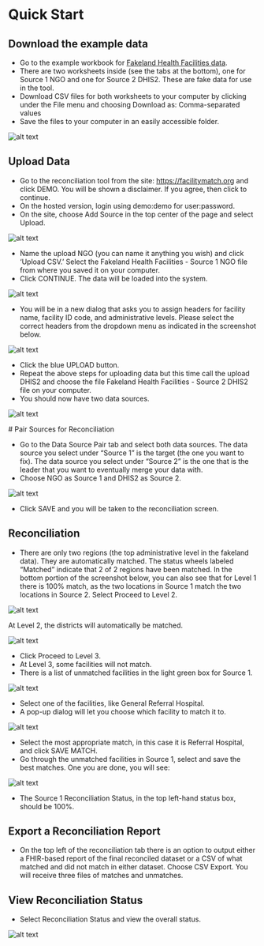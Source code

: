 # Quick Start

## Download the example data

* Go to the example workbook for [Fakeland Health Facilities data](https://docs.google.com/spreadsheets/d/1ydVGWlNKHaxGoRp8xPy6pi8TO0H33cockD73zaeO8F8).
* There are two worksheets inside (see the tabs at the bottom), one for Source 1 NGO and one for Source 2 DHIS2. These are fake data for use in the tool.
* Download CSV files for both worksheets to your computer by clicking under the File menu and choosing Download as: Comma-separated values
* Save the files to your computer in an easily accessible folder. 

![alt text](img/get_example_data.png)

## Upload Data

* Go to the reconciliation tool from the site: https://facilitymatch.org and click DEMO. You will be shown a disclaimer. If you agree, then click to continue.
* On the hosted version, login using demo:demo for user:password.
* On the site, choose Add Source in the top center of the page and select Upload.

![alt text](img/upload_csv.png)

* Name the upload NGO (you can name it anything you wish) and click ‘Upload CSV.’ Select the Fakeland Health Facilities - Source 1 NGO file from where you saved it on your computer.
* Click CONTINUE. The data will be loaded into the system. 

![alt text](img/upload_dialog.png)

* You will be in a new dialog that asks you to assign headers for facility name, facility ID code, and administrative levels. Please select the correct headers from the dropdown menu as indicated in the screenshot below.

![alt text](img/upload_select_columns.png)

* Click the blue UPLOAD button.
* Repeat the above steps for uploading data but this time call the upload DHIS2 and choose the file Fakeland Health Facilities - Source 2 DHIS2 file on your computer.
* You should now have two data sources.

![alt text](img/data_sources_list.png)

# Pair Sources for Reconciliation
* Go to the Data Source Pair tab and select both data sources. The data source you select under “Source 1”  is the target (the one you want to fix). The data source you select under “Source 2”  is the one that is the leader that you want to eventually merge your data with.
* Choose NGO as Source 1 and DHIS2 as Source 2.

![alt text](img/pair_data.png)

* Click SAVE and you will be taken to the reconciliation screen.

## Reconciliation

* There are only two regions (the top administrative level in the fakeland data). They are automatically matched.
The status wheels labeled “Matched” indicate that 2 of 2 regions have been matched. In the bottom portion of the screenshot below, you can also see that for Level 1 there is 100% match, as the two locations in Source 1 match the two locations in Source 2.
Select Proceed to Level 2.

![alt text](img/level_1.png)

At Level 2, the districts will automatically be matched.

![alt text](img/level_2.png)

* Click Proceed to Level 3.
* At Level 3, some facilities will not match.
* There is a list of unmatched facilities in the light green box for Source 1.

![alt text](img/level_3_before.png)

* Select one of the facilities, like General Referral Hospital.
* A pop-up dialog will let you choose which facility to match it to.

![alt text](img/level_3_match_hospital.png)

* Select the most appropriate match, in this case it is Referral Hospital, and click SAVE MATCH.
* Go through the unmatched facilities in Source 1, select and save the best matches. One you are done, you will see:

![alt text](img/level_3.png)

* The Source 1 Reconciliation Status, in the top left-hand status box, should be 100%.

## Export a Reconciliation Report

* On the top left of the reconciliation tab there is an option to output either a FHIR-based report of the final reconciled dataset or a CSV of what matched and did not match in either dataset. Choose CSV Export. You will receive three files of matches and unmatches.

## View Reconciliation Status

* Select Reconciliation Status and view the overall status.

![alt text](img/reconciliation_status.png)

